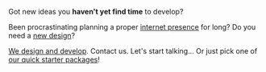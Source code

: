 Got new ideas you **haven't yet find time** to develop?

Been procrastinating planning a proper [internet presence](/offer/) for long? Do you need a [new design](/design/)?

[We design and develop](/design/). Contact us. Let's start talking... Or just pick one of [our quick starter packages](/offer/)!
